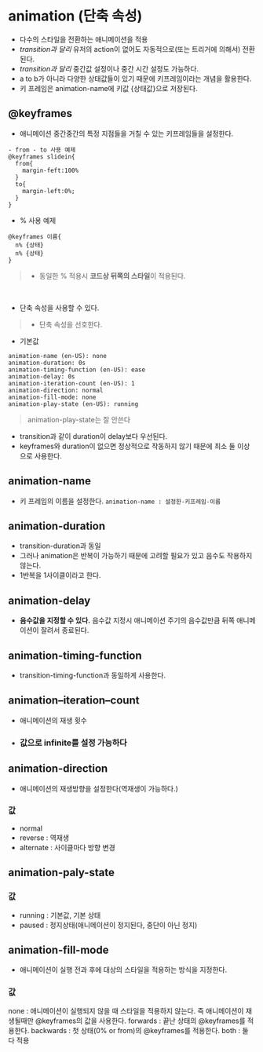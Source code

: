 # animation (단축 속성)
- 다수의 스타일을 전환하는 애니메이션을 적용
- *transition과 달리* 유저의 action이 없어도 자동적으로(또는 트리거에 의해서) 전환된다.
- *transition과 달리* 중간값 설정이나 중간 시간 설정도 가능하다.
- a to b가 아니라 다양한 상태값들이 있기 때문에 키프레임이라는 개념을 활용한다.
- 키 프레임은 animation-name에 키값 {상태값}으로 저장된다.

## @keyframes
- 애니메이션 중간중간의 특정 지점들을 거칠 수 있는 키프레임들을 설정한다.
```
- from - to 사용 예제
@keyframes slidein{
  from{
    margin-feft:100%
  }
  to{
    margin-left:0%;
  }
}
```  


- % 사용 예제
```
@keyframes 이름{
  n% {상태}  
  n% {상태}
}
```  
> - 동일한 % 적용시 **코드상 뒤쪽의 스타일**이 적용된다.

<br>

- 단축 속성을 사용할 수 있다.
> - 단축 속성을 선호한다.
- 기본값
```
animation-name (en-US): none
animation-duration: 0s
animation-timing-function (en-US): ease
animation-delay: 0s
animation-iteration-count (en-US): 1
animation-direction: normal
animation-fill-mode: none
animation-play-state (en-US): running
```
> animation-play-state는 잘 안쓴다
- transition과 같이 duration이 delay보다 우선된다.
- keyframes와 duration이 없으면 정상적으로 작동하지 않기 때문에 최소 둘 이상으로 사용한다.


## animation-name
- 키 프레임의 이름을 설정한다.
`animation-name : 설정한-키프레임-이름`

## animation-duration
- transition-duration과 동일
- 그러나 animation은 반복이 가능하기 때문에 고려할 필요가 있고 음수도 작용하지 않는다.
- 1반복을 1사이클이라고 한다.

## animation-delay
- **음수값을 지정할 수 있다.** 음수값 지정시 애니메이션 주기의 음수값만큼 뒤쪽 애니메이션이 잘려서 종료된다.

## animation-timing-function
- transition-timing-function과 동일하게 사용한다.

## animation–iteration–count
- 애니메이션의 재생 횟수
- ### 값으로 infinite를 설정 가능하다

## animation-direction
- 애니메이션의 재생방향을 설정한다(역재생이 가능하다.)
### 값
- normal
- reverse : 역재생
- alternate : 사이클마다 방향 변경

## animation-paly-state
### 값
- running : 기본값, 기본 상태
- paused : 정지상태(애니메이션이 정지된다, 중단이 아닌 정지)

## animation-fill-mode
- 애니메이션이 실행 전과 후에 대상의 스타일을 적용하는 방식을 지정한다.

### 값
none : 애니메이션이 실행되지 않을 때 스타일을 적용하지 않는다. 즉 애니메이션이 재생될때만 @keyframes의 값을 사용한다.
forwards : 끝난 상태의 @keyframes를 적용한다.
backwards : 첫 상태(0% or from)의 @keyframes를 적용한다.
both : 둘 다 적용